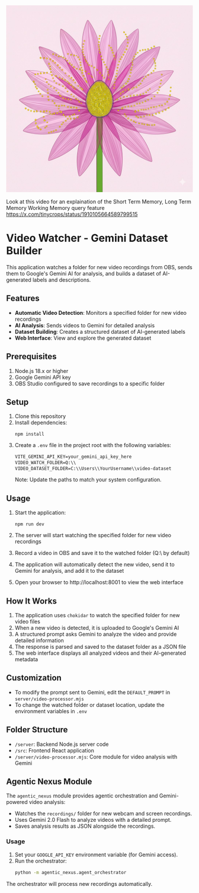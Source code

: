 ![Generated Image](./Generated%20Image%20April%2015%2C%202025%20-%205_38PM.jpeg)

Look at this video for an explaination of the Short Term Memory, Long Term Memory Working Memory query feature https://x.com/tinycrops/status/1910105664589799515

# Video Watcher - Gemini Dataset Builder

This application watches a folder for new video recordings from OBS, sends them to Google's Gemini AI for analysis, and builds a dataset of AI-generated labels and descriptions.

## Features

- **Automatic Video Detection**: Monitors a specified folder for new video recordings
- **AI Analysis**: Sends videos to Gemini for detailed analysis
- **Dataset Building**: Creates a structured dataset of AI-generated labels
- **Web Interface**: View and explore the generated dataset

## Prerequisites

1. Node.js 18.x or higher
2. Google Gemini API key
3. OBS Studio configured to save recordings to a specific folder

## Setup

1. Clone this repository
2. Install dependencies:
   ```
   npm install
   ```
3. Create a `.env` file in the project root with the following variables:
   ```
   VITE_GEMINI_API_KEY=your_gemini_api_key_here
   VIDEO_WATCH_FOLDER=Q:\\
   VIDEO_DATASET_FOLDER=C:\\Users\\YourUsername\\video-dataset
   ```
   Note: Update the paths to match your system configuration.

## Usage

1. Start the application:
   ```
   npm run dev
   ```

2. The server will start watching the specified folder for new video recordings

3. Record a video in OBS and save it to the watched folder (Q:\ by default)

4. The application will automatically detect the new video, send it to Gemini for analysis, and add it to the dataset

5. Open your browser to http://localhost:8001 to view the web interface

## How It Works

1. The application uses `chokidar` to watch the specified folder for new video files
2. When a new video is detected, it is uploaded to Google's Gemini AI
3. A structured prompt asks Gemini to analyze the video and provide detailed information
4. The response is parsed and saved to the dataset folder as a JSON file
5. The web interface displays all analyzed videos and their AI-generated metadata

## Customization

- To modify the prompt sent to Gemini, edit the `DEFAULT_PROMPT` in `server/video-processor.mjs`
- To change the watched folder or dataset location, update the environment variables in `.env`

## Folder Structure

- `/server`: Backend Node.js server code
- `/src`: Frontend React application
- `/server/video-processor.mjs`: Core module for video analysis with Gemini 

## Agentic Nexus Module

The `agentic_nexus` module provides agentic orchestration and Gemini-powered video analysis:
- Watches the `recordings/` folder for new webcam and screen recordings.
- Uses Gemini 2.0 Flash to analyze videos with a detailed prompt.
- Saves analysis results as JSON alongside the recordings.

### Usage

1. Set your `GOOGLE_API_KEY` environment variable (for Gemini access).
2. Run the orchestrator:
   ```bash
   python -m agentic_nexus.agent_orchestrator
   ```

The orchestrator will process new recordings automatically. 